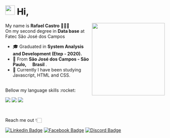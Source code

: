 <h1><img src="https://emojis.slackmojis.com/emojis/images/1570211625/6611/wave-animated.gif?1570211625" width="30"/> Hi, </h1>
<img align='right' src="https://media.giphy.com/media/M9gbBd9nbDrOTu1Mqx/giphy.gif" width="230">

My name is **Rafael Castro** 👨🏻‍🎓 <br>
On my second degree in **Data base** at Fatec São José dos Campos
- 🎓 Graduated in **System Analysis and Development (Etep - 2020).** 
- 📍 From <b> São José dos Campos - São Paulo, <img src="https://image.flaticon.com/icons/svg/197/197386.svg" width="13"/> Brasil </b>.
- 📖 Currently I have been studying Javascript, HTML and CSS.
<br>
Bellow my language skills :rocket:
<p>
  <img src="https://img.shields.io/badge/javascript%20-%23323330.svg?&style=for-the-badge&logo=javascript&logoColor=%23F7DF1E"/>
  <img src="https://img.shields.io/badge/react_native%20-%2320232a.svg?&style=for-the-badge&logo=react&logoColor=%2361DAFB"/>
  <img src="https://img.shields.io/badge/github%20-%23121011.svg?&style=for-the-badge&logo=github&logoColor=white"/>
</p>
<br>

Reach me out 👇🏻 <br>

[![Linkedin Badge](https://img.shields.io/badge/-LinkedIn-0e76a8?style=flat&logo=Linkedin&logoColor=white)](https://www.linkedin.com/in/rafaelcastrow/)
[![Facebook Badge](https://img.shields.io/badge/Facebook-1877F2?style=flat&logo=facebook&logoColor=white)](https://www.facebook.com/rphcastro)
[![Discord Badge](https://img.shields.io/badge/Discord-7289DA?style=flat&logo=discord&logoColor=white)](https://rafaw#9639)

